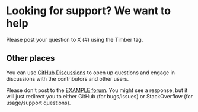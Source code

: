 # Looking for support? We want to help

Please post your question to X (#) using the Timber tag.

## Other places

You can use [GitHub Discussions](#) to open up questions and engage in discussions with the contributors and other users.

Please don't post to the [EXAMPLE forum](#). You might see a response, but it will just redirect you to either GitHub (for bugs/issues) or StackOverflow (for usage/support questions).
